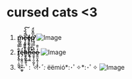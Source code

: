 # cursed cats <3
## 

1. **ṃ̴̮̜͇͚̈ȅ̶̢̞͈͈̹͈͕͖͖̟͔̤͕̪̅́̏́̀̚͘͜͠ę̷͈̺̻̙͔̫͕̜͕̣̥́p̸̟̠̟͚̠̣̓͆̂̆̈́͘̕**
![Image](https://i.kym-cdn.com/entries/icons/original/000/028/924/cover2.jpg)


2. **t̸̨̡̢̻͔̩̪̰̫͕͂͛̆̆́͋͊ę̵͎̞̬͍͖̹͚̝͍͚̬̈́h̴͚̜̻̗͖̭̩̔͂̆̃̾h̶̨̛̛̬̞͙̯̋̈́̓̾̊̇̅́̚̕e̷̫̼̥̣̤̠̻̗͔͒̔̿̈́̄͑e̷̱͖̤͓̭͔̹̗̥̹̹̍͗̎̑**
![Image](https://i.pinimg.com/564x/6d/57/76/6d5776cf2cfaeca49280e014420f7f8f.jpg)

3. ✧･ﾟ: *✧･ﾟ:* ëëmió*:･ﾟ✧*:･ﾟ✧
![Image](https://ih1.redbubble.net/image.747182605.9760/pp,840x830-pad,1000x1000,f8f8f8.u4.jpg)
